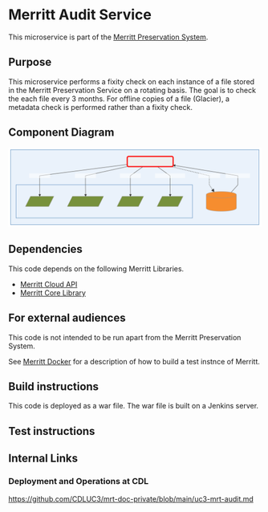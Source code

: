 # Merritt Audit Service

This microservice is part of the [Merritt Preservation System](https://github.com/CDLUC3/mrt-doc).

## Purpose

This microservice performs a fixity check on each instance of a file stored in the Merritt Preservation Service on a rotating basis. 
The goal is to check the each file every 3 months.  For offline copies of a file (Glacier), a metadata check is performed rather than a fixity check.

## Component Diagram
![Flowchart](https://github.com/CDLUC3/mrt-doc/raw/master/diagrams/audit.mmd.svg)

## Dependencies

This code depends on the following Merritt Libraries.
- [Merritt Cloud API](https://github.com/CDLUC3/mrt-cloud)
- [Merritt Core Library](https://github.com/CDLUC3/mrt-core2)

## For external audiences
This code is not intended to be run apart from the Merritt Preservation System.

See [Merritt Docker](https://github.com/CDLUC3/merritt-docker) for a description of how to build a test instnce of Merritt.

## Build instructions
This code is deployed as a war file. The war file is built on a Jenkins server.

## Test instructions

## Internal Links

### Deployment and Operations at CDL

https://github.com/CDLUC3/mrt-doc-private/blob/main/uc3-mrt-audit.md
